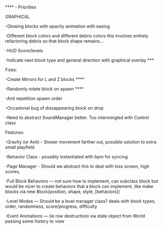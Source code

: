 **** - Priorities

GRAPHICAL

-Glowing blocks with opacity animation with easing

-Different block colors and different debris colors
	this involves entirely refactoring debris so that block shape remains...

-HUD Score/levels


-Indicate next block type and general direction with graphical overlay ***



Fixes:

-Create Mirrors for L and Z blocks ****

-Randomly rotate block on spawn ****

-Anti repetition spawn order

-Occasional bug of dissappearing block on drop

-Need to abstract SoundManager better. Too intermingled with Control class




Features:

-Gravity (or Anti) - Slower movement farther out, possible solution to extra small playfield.

-Behavior Class - possibly instantiated with bpm for syncing 

-Page Manager - Should we abstract this to deal with loss screen, high scores, 

-Full Block Behaviors — not sure how to implement, can subclass block but would be nicer to create behaviors that a block 	can implement, like make blocks via new Block(position, shape, style, [behaviors])

-Level Modes  — Should be a level manager class? deals with block types, order, randomness, score/progress, difficulty

-Event Animations — (ie row destruction) via state object from World passing some history to view
